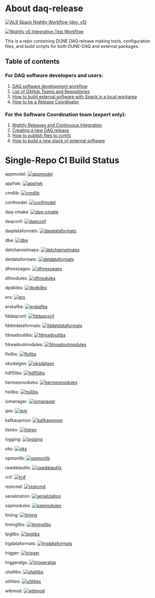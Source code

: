 # About daq-release

[![AL9 Spack Nightly Workflow (dev, v5) ](https://github.com/DUNE-DAQ/daq-release/actions/workflows/build-nightly-release-alma9.yml/badge.svg)](https://github.com/DUNE-DAQ/daq-release/actions/workflows/build-nightly-release-alma9.yml)

[![Nightly v5 Integration Test Workflow](https://github.com/DUNE-DAQ/daq-release/actions/workflows/nightly-v5-integtest.yml/badge.svg)](https://github.com/DUNE-DAQ/daq-release/actions/workflows/nightly-v5-integtest.yml)

This is a repo containing DUNE DAQ release making tools, configuration files, and build scripts for both DUNE-DAQ and external packages. 

## Table of contents

### For DAQ software developers and users:
1. [DAQ software development workflow](development_workflow_gitflow.md)
2. [List of GitHub Teams and Repositories](team_repos.md)
3. [How to build external software with Spack in a local workarea](Build-external-packages-with-spack-in-a-work-area.md)
3. [How to be a Release Coordinator](Release-Coordination.md)

### For the Software Coordination team (expert only):

1. [Nightly Releases and Continuous Integration](ci_github_action.md)
2. [Creating a new DAQ release](create_release_spack.md)
3. [How to publish files to cvmfs](publish_to_cvmfs.md)
4. [How to build a new stack of external software](Build-new-external-software-stack.md)

# Single-Repo CI Build Status

appmodel: [![appmodel](https://github.com/DUNE-DAQ/appmodel/actions/workflows/dunedaq-develop-cpp-ci.yml/badge.svg)](https://github.com/DUNE-DAQ/appmodel/actions/workflows/dunedaq-develop-cpp-ci.yml)

appfwk: [![appfwk](https://github.com/DUNE-DAQ/appfwk/actions/workflows/dunedaq-develop-cpp-ci.yml/badge.svg)](https://github.com/DUNE-DAQ/appfwk/actions/workflows/dunedaq-develop-cpp-ci.yml)

cmdlib: [![cmdlib](https://github.com/DUNE-DAQ/cmdlib/actions/workflows/dunedaq-develop-cpp-ci.yml/badge.svg)](https://github.com/DUNE-DAQ/cmdlib/actions/workflows/dunedaq-develop-cpp-ci.yml)

confmodel: [![confmodel](https://github.com/DUNE-DAQ/confmodel/actions/workflows/dunedaq-develop-cpp-ci.yml/badge.svg)](https://github.com/DUNE-DAQ/confmodel/actions/workflows/dunedaq-develop-cpp-ci.yml)

daq-cmake: [![daq-cmake](https://github.com/DUNE-DAQ/daq-cmake/actions/workflows/dunedaq-develop-cpp-ci.yml/badge.svg)](https://github.com/DUNE-DAQ/daq-cmake/actions/workflows/dunedaq-develop-cpp-ci.yml)

daqconf: [![daqconf](https://github.com/DUNE-DAQ/daqconf/actions/workflows/dunedaq-develop-cpp-ci.yml/badge.svg)](https://github.com/DUNE-DAQ/daqconf/actions/workflows/dunedaq-develop-cpp-ci.yml)

daqdataformats: [![daqdataformats](https://github.com/DUNE-DAQ/daqdataformats/actions/workflows/dunedaq-develop-cpp-ci.yml/badge.svg)](https://github.com/DUNE-DAQ/daqdataformats/actions/workflows/dunedaq-develop-cpp-ci.yml)

dbe: [![dbe](https://github.com/DUNE-DAQ/dbe/actions/workflows/dunedaq-develop-cpp-ci.yml/badge.svg)](https://github.com/DUNE-DAQ/dbe/actions/workflows/dunedaq-develop-cpp-ci.yml)

detchannelmaps: [![detchannelmaps](https://github.com/DUNE-DAQ/detchannelmaps/actions/workflows/dunedaq-develop-cpp-ci.yml/badge.svg)](https://github.com/DUNE-DAQ/detchannelmaps/actions/workflows/dunedaq-develop-cpp-ci.yml)

detdataformats: [![detdataformats](https://github.com/DUNE-DAQ/detdataformats/actions/workflows/dunedaq-develop-cpp-ci.yml/badge.svg)](https://github.com/DUNE-DAQ/detdataformats/actions/workflows/dunedaq-develop-cpp-ci.yml)

dfmessages: [![dfmessages](https://github.com/DUNE-DAQ/dfmessages/actions/workflows/dunedaq-develop-cpp-ci.yml/badge.svg)](https://github.com/DUNE-DAQ/dfmessages/actions/workflows/dunedaq-develop-cpp-ci.yml)

dfmodules: [![dfmodules](https://github.com/DUNE-DAQ/dfmodules/actions/workflows/dunedaq-develop-cpp-ci.yml/badge.svg)](https://github.com/DUNE-DAQ/dfmodules/actions/workflows/dunedaq-develop-cpp-ci.yml)

dpdklibs: [![dpdklibs](https://github.com/DUNE-DAQ/dpdklibs/actions/workflows/dunedaq-develop-cpp-ci.yml/badge.svg)](https://github.com/DUNE-DAQ/dpdklibs/actions/workflows/dunedaq-develop-cpp-ci.yml)

ers: [![ers](https://github.com/DUNE-DAQ/ers/actions/workflows/dunedaq-develop-cpp-ci.yml/badge.svg)](https://github.com/DUNE-DAQ/ers/actions/workflows/dunedaq-develop-cpp-ci.yml)

erskafka: [![erskafka](https://github.com/DUNE-DAQ/erskafka/actions/workflows/dunedaq-develop-cpp-ci.yml/badge.svg)](https://github.com/DUNE-DAQ/erskafka/actions/workflows/dunedaq-develop-cpp-ci.yml)

fddaqconf: [![fddaqconf](https://github.com/DUNE-DAQ/fddaqconf/actions/workflows/dunedaq-develop-cpp-ci.yml/badge.svg)](https://github.com/DUNE-DAQ/fddaqconf/actions/workflows/dunedaq-develop-cpp-ci.yml)

fddetdataformats: [![fddetdataformats](https://github.com/DUNE-DAQ/fddetdataformats/actions/workflows/dunedaq-develop-cpp-ci.yml/badge.svg)](https://github.com/DUNE-DAQ/fddetdataformats/actions/workflows/dunedaq-develop-cpp-ci.yml)

fdreadoutlibs: [![fdreadoutlibs](https://github.com/DUNE-DAQ/fdreadoutlibs/actions/workflows/dunedaq-develop-cpp-ci.yml/badge.svg)](https://github.com/DUNE-DAQ/fdreadoutlibs/actions/workflows/dunedaq-develop-cpp-ci.yml)

fdreadoutmodules: [![fdreadoutmodules](https://github.com/DUNE-DAQ/fdreadoutmodules/actions/workflows/dunedaq-develop-cpp-ci.yml/badge.svg)](https://github.com/DUNE-DAQ/fdreadoutmodules/actions/workflows/dunedaq-develop-cpp-ci.yml)

flxlibs: [![flxlibs](https://github.com/DUNE-DAQ/flxlibs/actions/workflows/dunedaq-develop-cpp-ci.yml/badge.svg)](https://github.com/DUNE-DAQ/flxlibs/actions/workflows/dunedaq-develop-cpp-ci.yml)

oksdalgen: [![oksdalgen](https://github.com/DUNE-DAQ/oksdalgen/actions/workflows/dunedaq-develop-cpp-ci.yml/badge.svg)](https://github.com/DUNE-DAQ/oksdalgen/actions/workflows/dunedaq-develop-cpp-ci.yml)

hdf5libs: [![hdf5libs](https://github.com/DUNE-DAQ/hdf5libs/actions/workflows/dunedaq-develop-cpp-ci.yml/badge.svg)](https://github.com/DUNE-DAQ/hdf5libs/actions/workflows/dunedaq-develop-cpp-ci.yml)

hermesmodules: [![hermesmodules](https://github.com/DUNE-DAQ/hermesmodules/actions/workflows/dunedaq-develop-cpp-ci.yml/badge.svg)](https://github.com/DUNE-DAQ/hermesmodules/actions/workflows/dunedaq-develop-cpp-ci.yml)

hsilibs: [![hsilibs](https://github.com/DUNE-DAQ/hsilibs/actions/workflows/dunedaq-develop-cpp-ci.yml/badge.svg)](https://github.com/DUNE-DAQ/hsilibs/actions/workflows/dunedaq-develop-cpp-ci.yml)

iomanager: [![iomanager](https://github.com/DUNE-DAQ/iomanager/actions/workflows/dunedaq-develop-cpp-ci.yml/badge.svg)](https://github.com/DUNE-DAQ/iomanager/actions/workflows/dunedaq-develop-cpp-ci.yml)

ipm: [![ipm](https://github.com/DUNE-DAQ/ipm/actions/workflows/dunedaq-develop-cpp-ci.yml/badge.svg)](https://github.com/DUNE-DAQ/ipm/actions/workflows/dunedaq-develop-cpp-ci.yml)

kafkaopmon: [![kafkaopmon](https://github.com/DUNE-DAQ/kafkaopmon/actions/workflows/dunedaq-develop-cpp-ci.yml/badge.svg)](https://github.com/DUNE-DAQ/kafkaopmon/actions/workflows/dunedaq-develop-cpp-ci.yml)

listrev: [![listrev](https://github.com/DUNE-DAQ/listrev/actions/workflows/dunedaq-develop-cpp-ci.yml/badge.svg)](https://github.com/DUNE-DAQ/listrev/actions/workflows/dunedaq-develop-cpp-ci.yml)

logging: [![logging](https://github.com/DUNE-DAQ/logging/actions/workflows/dunedaq-develop-cpp-ci.yml/badge.svg)](https://github.com/DUNE-DAQ/logging/actions/workflows/dunedaq-develop-cpp-ci.yml)

oks: [![oks](https://github.com/DUNE-DAQ/oks/actions/workflows/dunedaq-develop-cpp-ci.yml/badge.svg)](https://github.com/DUNE-DAQ/oks/actions/workflows/dunedaq-develop-cpp-ci.yml)

opmonlib: [![opmonlib](https://github.com/DUNE-DAQ/opmonlib/actions/workflows/dunedaq-develop-cpp-ci.yml/badge.svg)](https://github.com/DUNE-DAQ/opmonlib/actions/workflows/dunedaq-develop-cpp-ci.yml)

rawdatautils: [![rawdatautils](https://github.com/DUNE-DAQ/rawdatautils/actions/workflows/dunedaq-develop-cpp-ci.yml/badge.svg)](https://github.com/DUNE-DAQ/rawdatautils/actions/workflows/dunedaq-develop-cpp-ci.yml)

rcif: [![rcif](https://github.com/DUNE-DAQ/rcif/actions/workflows/dunedaq-develop-cpp-ci.yml/badge.svg)](https://github.com/DUNE-DAQ/rcif/actions/workflows/dunedaq-develop-cpp-ci.yml)

restcmd: [![restcmd](https://github.com/DUNE-DAQ/restcmd/actions/workflows/dunedaq-develop-cpp-ci.yml/badge.svg)](https://github.com/DUNE-DAQ/restcmd/actions/workflows/dunedaq-develop-cpp-ci.yml)

serialization: [![serialization](https://github.com/DUNE-DAQ/serialization/actions/workflows/dunedaq-develop-cpp-ci.yml/badge.svg)](https://github.com/DUNE-DAQ/serialization/actions/workflows/dunedaq-develop-cpp-ci.yml)

sspmodules: [![sspmodules](https://github.com/DUNE-DAQ/sspmodules/actions/workflows/dunedaq-develop-cpp-ci.yml/badge.svg)](https://github.com/DUNE-DAQ/sspmodules/actions/workflows/dunedaq-develop-cpp-ci.yml)

timing: [![timing](https://github.com/DUNE-DAQ/timing/actions/workflows/dunedaq-develop-cpp-ci.yml/badge.svg)](https://github.com/DUNE-DAQ/timing/actions/workflows/dunedaq-develop-cpp-ci.yml)

timinglibs: [![timinglibs](https://github.com/DUNE-DAQ/timinglibs/actions/workflows/dunedaq-develop-cpp-ci.yml/badge.svg)](https://github.com/DUNE-DAQ/timinglibs/actions/workflows/dunedaq-develop-cpp-ci.yml)

tpglibs: [![tpglibs](https://github.com/DUNE-DAQ/tpglibs/actions/workflows/dunedaq-develop-cpp-ci.yml/badge.svg)](https://github.com/DUNE-DAQ/tpglibs/actions/workflows/dunedaq-develop-cpp-ci.yml)

trgdataformats: [![trgdataformats](https://github.com/DUNE-DAQ/trgdataformats/actions/workflows/dunedaq-develop-cpp-ci.yml/badge.svg)](https://github.com/DUNE-DAQ/trgdataformats/actions/workflows/dunedaq-develop-cpp-ci.yml)

trigger: [![trigger](https://github.com/DUNE-DAQ/trigger/actions/workflows/dunedaq-develop-cpp-ci.yml/badge.svg)](https://github.com/DUNE-DAQ/trigger/actions/workflows/dunedaq-develop-cpp-ci.yml)

triggeralgs: [![triggeralgs](https://github.com/DUNE-DAQ/triggeralgs/actions/workflows/dunedaq-develop-cpp-ci.yml/badge.svg)](https://github.com/DUNE-DAQ/triggeralgs/actions/workflows/dunedaq-develop-cpp-ci.yml)

uhallibs: [![uhallibs](https://github.com/DUNE-DAQ/uhallibs/actions/workflows/dunedaq-develop-cpp-ci.yml/badge.svg)](https://github.com/DUNE-DAQ/uhallibs/actions/workflows/dunedaq-develop-cpp-ci.yml)

utilities: [![utilities](https://github.com/DUNE-DAQ/utilities/actions/workflows/dunedaq-develop-cpp-ci.yml/badge.svg)](https://github.com/DUNE-DAQ/utilities/actions/workflows/dunedaq-develop-cpp-ci.yml)

wibmod: [![wibmod](https://github.com/DUNE-DAQ/wibmod/actions/workflows/dunedaq-develop-cpp-ci.yml/badge.svg)](https://github.com/DUNE-DAQ/wibmod/actions/workflows/dunedaq-develop-cpp-ci.yml)
